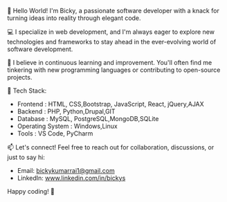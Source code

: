👋 Hello World! I'm Bicky, a passionate software developer with a knack for turning ideas into reality through elegant code.

💻 I specialize in web development, and I'm always eager to explore new technologies and frameworks to stay ahead in the ever-evolving world of software development.

🌱 I believe in continuous learning and improvement. You'll often find me tinkering with new programming languages or contributing to open-source projects. 

🔧 Tech Stack:
   - Frontend : HTML, CSS,Bootstrap, JavaScript, React, jQuery,AJAX
   - Backend : PHP, Python,Drupal,GIT
   - Database : MySQL, PostgreSQL,MongoDB,SQLite
   - Operating System : Windows,Linux
   - Tools : VS Code, PyCharm

📫 Let's connect! Feel free to reach out for collaboration, discussions, or just to say hi:
   - Email: bickykumarrai1@gmail.com
   - LinkedIn: www.linkedin.com/in/bickys

Happy coding! 🚀


<!---
bicky007/bicky007 is a ✨ special ✨ repository because its `README.md` (this file) appears on your GitHub profile.
You can click the Preview link to take a look at your changes.
--->
